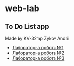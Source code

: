 # web-lab
## To Do List app
Made by KV-32mp Zykov Andrii
- [Лабораторна робота №1](https://docs.google.com/document/d/1wOzj6pSmGi_fO0kECxdRN-OC4GIKy81xBShwpPfuk80/edit?usp=sharing)
- [Лабораторна робота №2](https://docs.google.com/document/d/1iSgUHDX-tI-ZguWU_zPoh9p_wc2HYFRvd_mAGuzzA-M/edit?usp=sharing)
- [Лабораторна робота №3](https://docs.google.com/document/d/1TpA_77I-bAt1YkYopM6pLmrTzAgWU4s1QBrtZ8lowXk/edit?usp=sharing)
